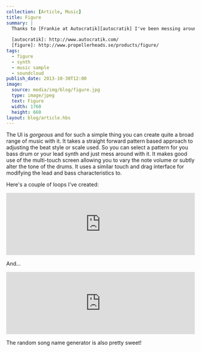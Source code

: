 ```yaml
---
collection: [Article, Music]
title: Figure
summary: |
  Thanks to [Frankie at Autocratik][autocratik] I've been messing around with [Figure][figure], which is a simple synth for iOS. 
    
  [autocratik]: http://www.autocratik.com/
  [figure]: http://www.propellerheads.se/products/figure/
tags: 
  - figure
  - synth
  - music sample
  - soundcloud
publish_date: 2013-10-30T12:00
image:
  source: media/img/blog/figure.jpg
  type: image/jpeg
  text: Figure
  width: 1760
  height: 660
layout: blog/article.hbs
---
```


The UI is *gorgeous* and for such a simple thing you can create quite a broad range of music with it. It takes a straight forward pattern based approach to adjusting the beat style or scale used. So you can select a pattern for you bass drum or your lead synth and just mess around with it. It makes good use of the multi-touch screen allowing you to vary the note volume or subtly alter the tone of the drums. It uses a similar touch and drag interface for modifying the lead and bass characteristics to.

Here's a couple of loops I've created:

<iframe width="100%" height="166" scrolling="no" frameborder="no" src="https://w.soundcloud.com/player/?url=https%3A//api.soundcloud.com/tracks/117771249"></iframe>

And...

<iframe width="100%" height="166" scrolling="no" frameborder="no" src="https://w.soundcloud.com/player/?url=https%3A//api.soundcloud.com/tracks/117771144"></iframe>

The random song name generator is also pretty sweet!
